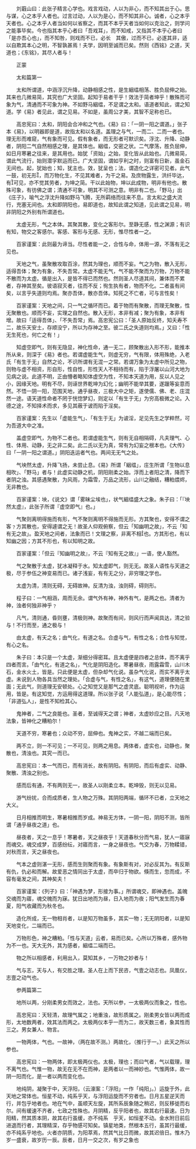 <!-- { "loadSidebar": true } -->
　　刘蕺山曰：此张子精言心学也。戏言戏动，人以为非心，而不知其出于心。思与谋，心之本乎人者也。过言过动，人以为是心，而不知其非心。诚者，心之本乎天者也。心之本乎人者当如何以省察之，而其不本乎天者当如何以克治之，则学问之能事毕矣。今也指其本乎心者曰「吾戏耳」，而不知戒，又指其不本乎心者曰「是亦吾心也」，而不知咎，则戏而不已，必长　其傲，过而不已，必遂其非，适以自欺其本心之明，不智孰甚焉！夫学，因明至诚而已矣。然则《西铭》之道，天道也；《东铭》，其尽人者与！

　　正蒙

　　太和篇第一

　　太和所谓道，中涵浮沉升降，动静相感之性，是生絪缊相荡、胜负屈伸之始。其来也几微易简，其究也广大坚固。起知于易者干乎！效法于简者坤乎！散殊而可象为气，清通而不可象为神。不如野马絪缊，不足谓之太和。语道者知此，谓之知道。学《易》者见此，谓之见易。不如是，虽周公才美，其智不足称也已。

　　高忠宪曰：太和，阴阳会合冲和之气也。《易》曰：「一阴一阳之谓道。」张子本《易》，以明器即是道，故指太和以名道。盖理之与气，一而二、二而一者也。理无形而难窥，气有象而可见。假有象者，而无形者可默识矣。浮沈、升降、动静者，阴阳二气自然相感之理，是其体也。絪缊，交密之状。二气摩荡，胜负屈伸，如日月寒暑之往来，是其用也。始犹「资始」之始，变化皆从此始也。几微易简，谓此气流行，始则潜孚默运而已。广大坚固，谓如亨利之时，则富有日新，虽金石无间也。起，犹始也；知，犹主也。效，犹呈也；法，谓造化之详密可见者。此气一鼓，初无形，而万物化生，不见其难者，为干之易。及庶物露生，洪纤毕达，有可见，亦不觉其劳者，为坤之简。干以此始物，坤以此成物，明非有他也。散殊可象，有彷佛之谓；清通不可象，明其不可测之意。明非有二也。「野马」出《庄子》，喻气之浮沈升降如野马飞腾，无所羁络而往来不息。言太和之盛大流行，充塞无间也。太和即阴阳也，易即道也，故知此谓之知道，见此谓之见易，明非阴阳之外别有所谓道也。

　　太虚无形，气之本体。其聚其散，变化之客形尔。至静无感，性之渊源；有识有知，物交之客感尔。客感、客形与无感、无形，惟尽性者一之。

　　百家谨案：此则最为谛当。尽性者能一之，合性与命，体用一源，不落有无之见也。

　　天地之气，虽聚散攻取百涂，然其为理也，顺而不妄。气之为物，散入无形，适得吾体；聚为有象，不失吾常。太虚不能无气，气不能不聚而为万物，万物不能不散而为太虚。循是出入，是皆不得已而然也。然则圣人尽道其间，兼体而不累者，存神其至矣。彼语寂灭者，往而不反；徇生执有者，物而不化。二者虽有间矣，以言乎失道则均焉。聚亦吾体，散亦吾体。知死之不亡者，可与言性矣！

　　百家谨案：天地之间，只一气之循环而已。着于物而有聚散，而理无聚散，性无聚散也。顺而不妄，实理之自然也。散入无形，本非有减；聚为有象，本非有增。故曰「适得吾体」、「不失吾常」焉。高忠宪公曰：「圣人原始反终，知夭寿不二，故乐天安土，存顺没宁，所以为存神之至。彼二氏之失道则均焉。」又曰：「性无生死也，何亡之有！」

　　知虚空即气，则有无隐显，神化性命，通一无二，顾聚散出入形不形，能推本所从来，则深于《易》者也。若谓虚能生气，则虚无穷，气有限，体用殊绝，入老氏「有生于无」自然之论，不识所谓有无混一之常。若谓万象为太虚中所见之物，则物与虚不相资，形自形，性自性，形性天人不相待而有，陷于浮屠以山河大地为见病之说。此道不明，正由懵者略知体虚空为性，不知本天道为用，反以人见之小，因缘天地。明有不尽，则诬世界乾坤为幻化；幽明不能举其要，遂躐等妄意而然。不悟一阴一阳，范围天地，通乎昼夜，三极大中之矩，遂使儒、佛、老、庄混然一途。语天道性命者不罔于恍惚梦幻，则定以「有生于无」为穷高极微之论。入德之途，不知择术而求，多见其蔽于诐而陷于淫矣。

　　百家谨案：先生以「虚能生气」、「有生于无」为诐淫，足见先生之学粹然，可为吾道大中之准。

　　盖虚空即气，为物不二者也。若谓虚能生气，则有无自相隔碍，凡夫理气、心性、体用、动静，无之非二矣。此二氏以无为真，常有为幻妄之根本也。《大传》曰「一阴一阳之谓道。」阴阳迭运者气也。两间无无气之处。

　　气坱然太虚，升降飞扬，未尝止息。《易》所谓「絪缊」，庄生所谓「生物以息相吹」、「野马」者与！此虚实动静之机，阴阳刚柔之始。浮而上者阳之清，降而下者阴之浊。其感遇聚散，为风雨，为霜雪，万品之流形，山川之融结，糟粕煨烬，无非教也。

　　百家谨案：坱，《说文》谓「雾昧尘埃也」，状气絪缊盛大之象。朱子曰：「『坱然太虚』，此张子所谓『虚空即气』也。」

　　气聚则离明得施而有形，气不聚则离明不得施而无形。方其聚也，安得不谓之客﹖方其散也，安得遽谓之无！故圣人仰观俯察，但云「知幽明之故」，不云「知有无之故」。盈天地之间者，法象而已！文理之察，非离不相也。方其形也，有以知幽之因；方其不形也，有以知明之故。

　　百家谨案：「但云『知幽明之故』，不云『知有无之故』」一语，使人豁然。

　　气之聚散于太虚，犹冰凝释于水。知太虚即气，则无无。故圣人语性与天道之极，尽于参伍之神变易而已。诸子浅妄，有有无之分，非穷理之学也。

　　太虚为清，清则无碍，无碍故神。反清为浊，浊则碍，碍则形。

　　程子曰：一气相涵，周而无余。谓气外有神，神外有气，是两之也。清者为神，浊者何独非神乎﹖

　　凡气，清则通，昏则壅，清极则神。故聚而有间，则风行而声闻具达，清之验与！不行而至，通之极与！

　　由太虚，有天之名；由气化，有道之名。合虚与气，有性之名；合性与知觉，有心之名。

　　朱子曰：本只是一个太虚，渐细分得密耳。且太虚便是四者之总体，而不离乎四者而言。「由气化，有道之名」，气化是阴阳造化。寒暑昼夜，雨露霜雪，山川木石，金水火土，皆是。只此便是太虚，但杂却气化说。虽杂气化说，而实不离乎太虚。未说到人物各具当然之理处。「合虚与气，有性之名」，有这气，道理便随在里面；无此气，则道理无安顿处。心之知觉又是那气之虚灵底。聪明视听，作为运用，皆是。有这知觉，方运用得这道理。所以张子说「人能弘道」，是心能尽性；「非道弘人」，是性不知检其心。

　　鬼神者，二气之良能也。圣者，至诚得天之谓；神者，太虚妙应之目。凡天地法象，皆神化之糟粕尔！

　　天道不穷，寒暑也；众动不穷，屈伸也。鬼神之实，不越二端而已矣。

　　两不立，则一不可见；一不可见，则两之用息。两体者，虚实也，动静也，聚散也，清浊也。其究一而已。

　　高忠宪曰：本一气而已，而有消长，故有阴阳。有阴阳，而后有虚实、动静、聚散、清浊之别也。

　　感而后有通，不有两则无一，故圣人以刚柔立本。乾坤毁，则无以见易。

　　游气纷扰，合而成质者，生人物之万殊。其阴阳两端，循环不已者，立天地之大义。

　　日月相推而明生，寒暑相推而岁成。神易无方体，一阴一阳，阴阳不测，皆所谓「通乎昼夜之道」也。

　　昼夜者，天之一息乎！寒暑者，天之昼夜乎！天道春秋分而气易，犹人一寤寐而魂交。魂交成梦，百感纷纭，对寤而言，一身之昼夜也。气交为春，万物糅错，对秋而言，天之昼夜也。

　　气本之虚则湛一无形，感而生则聚而有象。有象斯有对，对必反其为。有反斯有仇，仇必和而解。故爱恶之情同出于太虚，而卒归于物欲。倏而生，忽而成，不容有毫发之间，其神矣夫！

　　百家谨案：《列子》曰：「神遇为梦，形接为事。」所谓魂交，即神遇也。盖魄交魂而为寤，魂交魄而为寐。犹日出地而为昼，日入地而为夜；阳气发生而为春夏，阳气收藏而为秋冬也。

　　造化所成，无一物相肖者，以是知万物虽多，其实一物；无无阴阳者，以是知天地变化，二端而已。

　　万物形色，神之糟粕。「性与天道」云者，易而已矣。心所以万殊者，感外物为不一也。天大无外，其为感者，絪缊二端而已。

　　物之所以相感者，利用出入，莫知其乡，一万物之妙者与！

　　气与志，天与人，有交胜之理。圣人在上而下民咨，气壹之动志也。凤凰仪，志壹之动气也。

　　参两篇第二

　　地所以两，分刚柔男女而效之，法也。天所以参，一太极两仪而象之，性也。

　　高忠宪曰：天轻清，故理气属之；地重浊，故形质属之。刚柔男女皆以两而成形，太地数两者，效其法而两之。太极两仪本乎一而为二，故天数三者，象其性而三之。男女兼人、物言。

　　一物两体，气也。一故神，（两在故不测。）两故化，（推行于一。）此天之所以参也。

　　高忠宪曰：一物两体，即太极两仪也。太极，理也；而曰气者，气以载理，理不离气也。气惟一物，故无在无不在而神，是两者以一而神妙也。气惟两体，故一阴一阳而化，是一者以两而变化也。

　　地纯阴，凝聚于中，天浮阳，（云濠案：「浮阳」一作「纯阳」。）运旋于外，此天地之常体也。恒星不动，纯系乎天，与浮阳运旋而不穷者也。日月五星逆天而行，并包乎地者也。地在气中，虽顺天左旋，其所系辰象随之稍迟，则反移徙而右尔。间有缓速不齐者，七政之性殊也。月阴精，反乎阳者也，故其右行最速。日为阳精，然其质本阴，故其右行虽缓，亦不纯系　乎天，如恒星不动。金水附日前后进退而行者，其理精深，存乎物感可知矣。镇星地类，然根本五行，虽其行最缓，亦不纯系乎地也。火者亦阴质，为阳萃焉，然其气比日而微，故其迟倍日。惟木乃岁一盛衰，故岁历一辰。辰者，日月一交之次，有岁之象也


